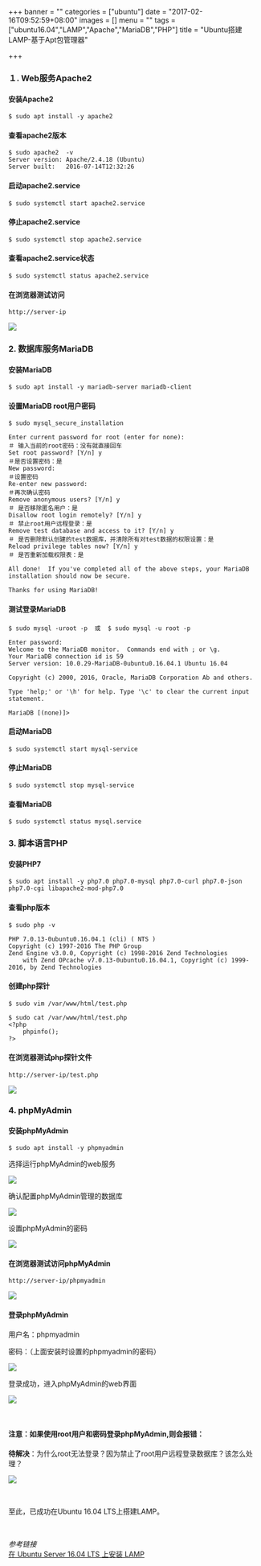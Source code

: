 +++
banner = ""
categories = ["ubuntu"]
date = "2017-02-16T09:52:59+08:00"
images = []
menu = ""
tags = ["ubuntu16.04","LAMP","Apache","MariaDB","PHP"]
title = "Ubuntu搭建LAMP-基于Apt包管理器"

+++

###  １. Web服务Apache2

#### 安装Apache2

	$ sudo apt install -y apache2

#### 查看apache2版本

	$ sudo apache2  -v
	Server version: Apache/2.4.18 (Ubuntu)
	Server built:   2016-07-14T12:32:26

#### 启动apache2.service

	$ sudo systemctl start apache2.service

#### 停止apache2.service

	$ sudo systemctl stop apache2.service

#### 查看apache2.service状态

	$ sudo systemctl status apache2.service

#### 在浏览器测试访问

	http://server-ip

![](/images/170216_01_01_01.png)

###  2. 数据库服务MariaDB

#### 安装MariaDB

	$ sudo apt install -y mariadb-server mariadb-client

#### 设置MariaDB root用户密码

	$ sudo mysql_secure_installation

	Enter current password for root (enter for none):
	＃ 输入当前的root密码：没有就直接回车
	Set root password? [Y/n] y
	＃是否设置密码：是
	New password:
	＃设置密码
	Re-enter new password:
	＃再次确认密码
	Remove anonymous users? [Y/n] y
	＃ 是否移除匿名用户：是
	Disallow root login remotely? [Y/n] y
	＃ 禁止root用户远程登录：是
	Remove test database and access to it? [Y/n] y
	＃ 是否删除默认创建的test数据库，并清除所有对test数据的权限设置：是
	Reload privilege tables now? [Y/n] y
	＃ 是否重新加载权限表：是

	All done!  If you've completed all of the above steps, your MariaDB
	installation should now be secure.

	Thanks for using MariaDB!

#### 测试登录MariaDB

	$ sudo mysql -uroot -p  或  $ sudo mysql -u root -p

	Enter password:
	Welcome to the MariaDB monitor.  Commands end with ; or \g.
	Your MariaDB connection id is 59
	Server version: 10.0.29-MariaDB-0ubuntu0.16.04.1 Ubuntu 16.04

	Copyright (c) 2000, 2016, Oracle, MariaDB Corporation Ab and others.

	Type 'help;' or '\h' for help. Type '\c' to clear the current input statement.

	MariaDB [(none)]>

#### 启动MariaDB

	$ sudo systemctl start mysql-service

#### 停止MariaDB

	$ sudo systemctl stop mysql-service

#### 查看MariaDB

	$ sudo systemctl status mysql.service

### 3. 脚本语言PHP

#### 安装PHP7

	$ sudo apt install -y php7.0 php7.0-mysql php7.0-curl php7.0-json php7.0-cgi libapache2-mod-php7.0

#### 查看php版本

	$ sudo php -v

	PHP 7.0.13-0ubuntu0.16.04.1 (cli) ( NTS )
	Copyright (c) 1997-2016 The PHP Group
	Zend Engine v3.0.0, Copyright (c) 1998-2016 Zend Technologies
	    with Zend OPcache v7.0.13-0ubuntu0.16.04.1, Copyright (c) 1999-2016, by Zend Technologies

#### 创建php探针

	$ sudo vim /var/www/html/test.php

	$ sudo cat /var/www/html/test.php
	<?php
	    phpinfo();
	?>

#### 在浏览器测试php探针文件

	http://server-ip/test.php

![](/images/170216_01_03_01.png)

### 4. phpMyAdmin

#### 安装phpMyAdmin

	$ sudo apt install -y phpmyadmin

选择运行phpMyAdmin的web服务

![](/images/170216_01_04_01.png)

确认配置phpMyAdmin管理的数据库

![](/images/170216_01_04_02.png)

设置phpMyAdmin的密码

![](/images/170216_01_04_03.png)

#### 在浏览器测试访问phpMyAdmin

	http://server-ip/phpmyadmin

![](/images/170216_01_04_04.png)

#### 登录phpMyAdmin

用户名：phpmyadmin

密码：（上面安装时设置的phpmyadmin的密码）

![](/images/170216_01_04_05.png)

登录成功，进入phpMyAdmin的web界面

![](/images/170216_01_04_06.png)

<br />

#### 注意：如果使用root用户和密码登录phpMyAdmin,则会报错：

**待解决**：为什么root无法登录？因为禁止了root用户远程登录数据库？该怎么处理？

![](/images/170216_01_04_07.png)  

<br />

 至此，已成功在Ubuntu 16.04 LTS上搭建LAMP。

<br />

*参考链接*  
[在 Ubuntu Server 16.04 LTS 上安装 LAMP](https://linux.cn/article-7463-1.html)
